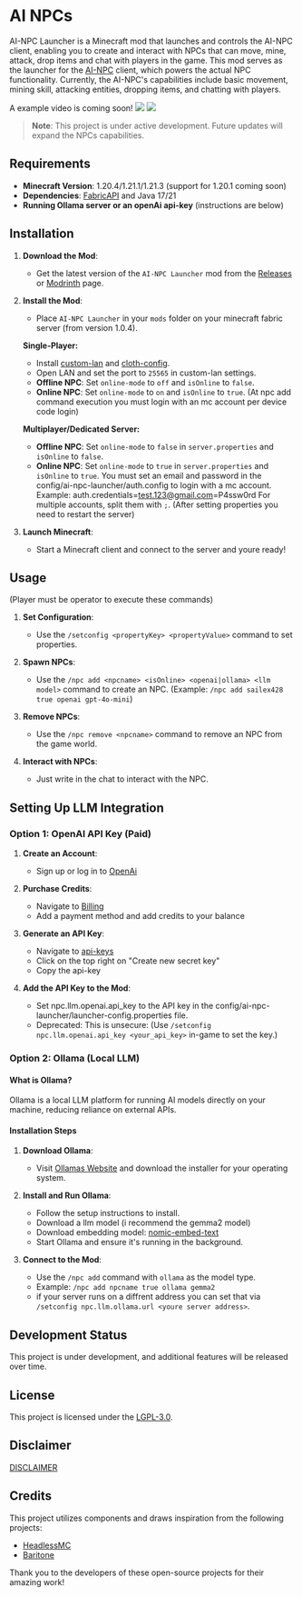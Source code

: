 # AI NPCs

AI-NPC Launcher is a Minecraft mod that launches and controls the AI-NPC client, enabling you to create and interact with NPCs that can move, mine, attack, drop items and chat with players in the game. This mod serves as the launcher for the [AI-NPC](https://github.com/sailex428/AI-NPC) client, which powers the actual NPC functionality. Currently, the AI-NPC's capabilities include basic movement, mining skill, attacking entities, dropping items, and chatting with players.

A example video is coming soon!
![](https://cdn.modrinth.com/data/cached_images/9a70948639591c9d03b9f7695ec09d336572b522.png)
![](https://cdn.modrinth.com/data/cached_images/a126513c98bbc01e289307466e5d065acfb21e59.png)

> **Note**: This project is under active development. Future updates will expand the NPCs capabilities.

## Requirements

- **Minecraft Version**: 1.20.4/1.21.1/1.21.3 (support for 1.20.1 coming soon)
- **Dependencies**: [FabricAPI](https://github.com/FabricMC/fabric) and Java 17/21
- **Running Ollama server or an openAi api-key** (instructions are below)

## Installation

1. **Download the Mod**:
    - Get the latest version of the `AI-NPC Launcher` mod from the [Releases](https://github.com/sailex428/AI-NPC-Launcher/releases) or [Modrinth](https://modrinth.com/project/ai-npc) page.

2. **Install the Mod**:
    - Place `AI-NPC Launcher` in your `mods` folder on your minecraft fabric server (from version 1.0.4).

   **Single-Player:**
    - Install [custom-lan](https://modrinth.com/mod/custom-lan) and [cloth-config](https://modrinth.com/mod/cloth-config).
    - Open LAN and set the port to `25565` in custom-lan settings.
    - **Offline NPC**: Set `online-mode` to `off` and `isOnline` to `false`.
    - **Online NPC**: Set `online-mode` to `on` and `isOnline` to `true`. (At npc add command execution you must login with an mc account per device code login)
    
    **Multiplayer/Dedicated Server:**
    - **Offline NPC**: Set `online-mode` to `false` in `server.properties` and `isOnline` to `false`.
    - **Online NPC**: Set `online-mode` to `true` in `server.properties` and `isOnline` to `true`. You must set an email and password in the config/ai-npc-launcher/auth.config to login with a mc account. Example: auth.credentials=test.123@gmail.com=P4ssw0rd For multiple accounts, split them with `;`. (After setting properties you need to restart the server)

3. **Launch Minecraft**:
    - Start a Minecraft client and connect to the server and youre ready!
   
## Usage
(Player must be operator to execute these commands)

1. **Set Configuration**: 
    - Use the `/setconfig <propertyKey> <propertyValue>` command to set properties.

2. **Spawn NPCs**:
    - Use the `/npc add <npcname> <isOnline> <openai|ollama> <llm model>` command to create an NPC. (Example: `/npc add sailex428 true openai gpt-4o-mini`)
3. **Remove NPCs**:
    - Use the `/npc remove <npcname>` command to remove an NPC from the game world.

4. **Interact with NPCs**:
    - Just write in the chat to interact with the NPC.

## Setting Up LLM Integration  

### **Option 1: OpenAI API Key (Paid)**  

1. **Create an Account**: 
   - Sign up or log in to [OpenAi](https://platform.openai.com/signup)
   
2. **Purchase Credits**:
   - Navigate to [Billing](https://platform.openai.com/settings/organization/billing/overview)
   - Add a payment method and add credits to your balance
   
3. **Generate an API Key**: 
   - Navigate to [api-keys](https://platform.openai.com/settings/organization/api-keys)
   - Click on the top right on "Create new secret key"
   - Copy the api-key
   
5. **Add the API Key to the Mod**:
   - Set npc.llm.openai.api_key to the API key in the config/ai-npc-launcher/launcher-config.properties file.
   - Deprecated: This is unsecure: (Use `/setconfig npc.llm.openai.api_key <your_api_key>` in-game to set the key.)  

### **Option 2: Ollama (Local LLM)**  

#### What is Ollama?  
Ollama is a local LLM platform for running AI models directly on your machine, reducing reliance on external APIs.  

#### Installation Steps  
1. **Download Ollama**:  
   - Visit [Ollamas Website](https://ollama.com/) and download the installer for your operating system.  

2. **Install and Run Ollama**:  
   - Follow the setup instructions to install.
   - Download a llm model (i recommend the gemma2 model)
   - Download embedding model: [nomic-embed-text](https://ollama.com/library/nomic-embed-text)
   - Start Ollama and ensure it's running in the background.

3. **Connect to the Mod**:  
   - Use the `/npc add` command with `ollama` as the model type.  
   - Example: `/npc add npcname true ollama gemma2`
   - if your server runs on a diffrent address you can set that via `/setconfig npc.llm.ollama.url <youre server address>`.

## Development Status

This project is under development, and additional features will be released over time.

## License

This project is licensed under the [LGPL-3.0](LICENSE.md).

## Disclaimer
[DISCLAIMER](https://github.com/sailex428/AI-NPC-Launcher/blob/main/DISCLAIMER.md)

## Credits
This project utilizes components and draws inspiration from the following projects:

- [HeadlessMC](https://github.com/3arthqu4ke/headlessmc)
- [Baritone](https://github.com/cabaletta/baritone)

Thank you to the developers of these open-source projects for their amazing work!
